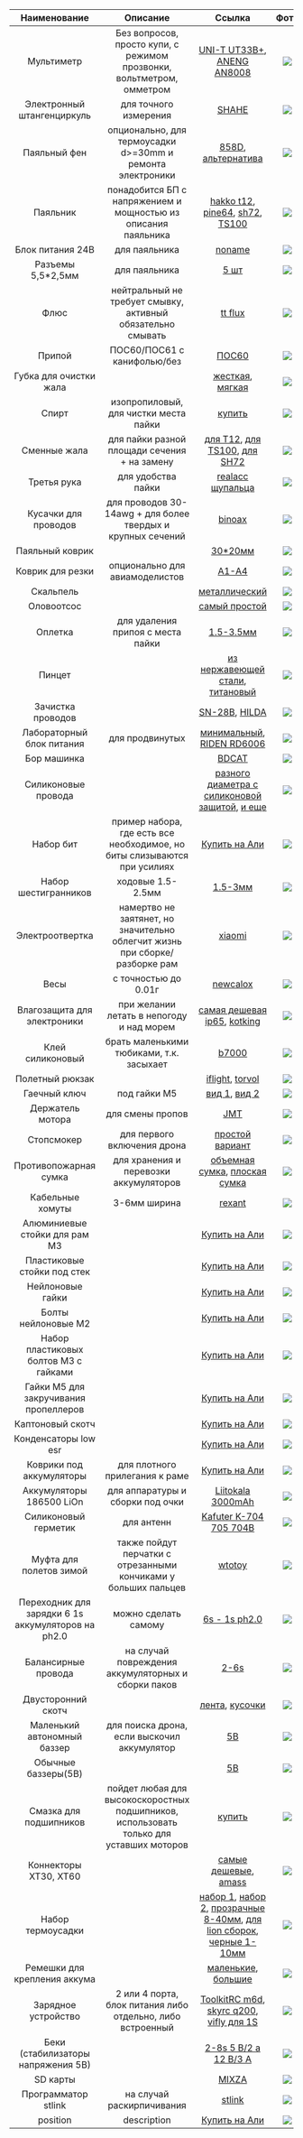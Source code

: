 | Наименование | Описание  | Ссылка  | Фото  |
| :-------: | :-----: | :----: | :------: |
| Мультиметр | Без вопросов, просто купи, с режимом прозвонки, вольтметром, омметром | [UNI-T UT33B+](http://s.click.aliexpress.com/e/bJWvUPOg), [ANENG AN8008](https://aliexpress.ru/item/4000929632586.html) | ![](https://www.testers.ru/upload/iblock/023/UT33B_.jpg) |
| Электронный штангенциркуль | для точного измерения | [SHAHE](http://s.click.aliexpress.com/e/c5AjhdZI) | ![](https://amazin.su/_sh/73/7354.jpg) |
| Паяльный фен | опционально, для термоусадки d>=30mm и ремонта электроники | [858D](https://aliexpress.ru/item/4000539586748.html), [альтернатива](https://aliexpress.ru/item/1005001354558514.html) | ![](https://ae04.alicdn.com/kf/Hce64be4545fb44b4ad7b642ceb18fe91X/858D.jpg) |
| Паяльник | понадобится БП с напряжением и мощностью из описания паяльника | [hakko t12](https://ru.aliexpress.com/item/32740527077.html), [pine64](https://www.pine64.org/pinecil/), [sh72](https://aliexpress.ru/item/4000559692113.html), [TS100](https://aliexpress.ru/item/1005001923339560.html) | ![](https://avatars.mds.yandex.net/get-zen_doc/1886729/pub_5fc9da7f52642f33b973772b_5fc9de5452642f33b9796b6e/scale_1200) |
| Блок питания 24В | для паяльника | [noname](https://a.aliexpress.com/_mOOikUk) | ![](https://ae04.alicdn.com/kf/H27a59edb6b724bf9bad51b6217cc91332/QUICKO-24-3a-5-5-2-1-2-5-72.jpg) |
| Разъемы 5,5*2,5мм | для паяльника | [5 шт](https://a.aliexpress.com/_mPbb420) | ![](https://ae01.alicdn.com/kf/H2a0586981f92453c9bf3fea6fda74684K.jpg) |
| Флюс | нейтральный не требует смывку, активный обязательно смывать | [tt flux](https://rexant.ru/catalog/flyusy/flyus-gel-dlya-payki-rexant-tt-keller-indikatornyy-20-ml-banka/) | ![](https://images.ua.prom.st/1164788298_kak-vybrat-flyus.jpg) |
| Припой | ПОС60/ПОС61 с канифолью/без | [ПОС60](https://www.vseinstrumenti.ru/rashodnie_materialy/dlya_ruchnogo_instrumenta/dlya_payaki/pripoj/pos_60)| ![](https://cdn.vseinstrumenti.ru/images/goods/rashodnie-materialy/dlya-ruchnogo-instrumenta/766200/560x504/51594453.jpg) |
| Губка для очистки жала | | [жесткая](https://aliexpress.ru/item/32889717103.html), [мягкая](https://aliexpress.ru/item/1005003384633675.html) | ![](https://ae04.alicdn.com/kf/H3f5e58e359e44d088504f64e4a664200H/-.jpg) |
| Спирт | изопропиловый, для чистки места пайки | [купить](https://clck.ru/ZQHrJ) | ![](https://v2.partsdirect.ru/goods/good_big_pics/602149.jpg) |
| Сменные жала | для пайки разной площади сечения + на замену | [для Т12](http://s.click.aliexpress.com/e/buqA6P5Q), [для ТS100](https://aliexpress.ru/item/32858159651.html), [для SH72](https://aliexpress.ru/item/1005003303051211.html) | ![](https://ae04.alicdn.com/kf/Hb8efb629d65e4dacbad9ecb157b417bdZ/Quicko-TS100.jpg) |
| Третья рука | для удобства пайки | [realacc щупальца](https://www.banggood.com/custlink/3Gm3ieo1IG) | ![](https://imgaz1.staticbg.com/thumb/large/oaupload/banggood/images/72/A3/9ef27f7b-a5db-418c-942e-bea3e10f9bd7.JPG.webp) |
| Кусачки для проводов | для проводов 30-14awg + для более твердых и крупных сечений | [binoax](http://s.click.aliexpress.com/e/bQIQRBGc) | ![](https://ae04.alicdn.com/kf/H04d9e33200314a768209fba8bd9bfb7b5/BINOAX.jpg) |
| Паяльный коврик |  | [30*20мм](https://aliexpress.ru/item/1005002537062837.html) | ![](https://ae04.alicdn.com/kf/H9d870574f2364edca5844fea47ab5ce0E/-.jpg) |
| Коврик для резки | опционально для авиамоделистов | [А1-А4](https://a.aliexpress.com/_mMrsq2q) | ![](https://ae04.alicdn.com/kf/H56d9dc19a40346a39ec23e7205dce46ae/-.jpg) |
| Скальпель |  | [металлический](https://aliexpress.ru/item/1005002376163602.html) | ![](https://ae04.alicdn.com/kf/Hdc5565a2ed9e44bf85d681b5b09aa818F/ESPLB.jpeg_640x640.jpeg) |
| Оловоотсос |  | [самый простой](https://aliexpress.ru/item/32864628837.html) | ![](https://ae04.alicdn.com/kf/HTB1vJ9xeNiH3KVjSZPfq6xBiVXam/-.jpg) |
| Оплетка | для удаления припоя с места пайки | [1.5-3.5мм](https://aliexpress.ru/item/1005002080427004.html) | ![](https://ae04.alicdn.com/kf/Ha0bd06e38b5d4248ac042121c7b3f6abA/1-5-2.jpg) |
| Пинцет |  | [из нержавеющей стали](https://aliexpress.ru/item/1005003535072630.html), [титановый](https://aliexpress.ru/item/1005002049014611.html) | ![](https://ae04.alicdn.com/kf/H00772b78c3cc4173917a47241064804b9/SUNSHINE-TS-11-ESD.jpg) |
| Зачистка проводов |  | [SN-28B](https://aliexpress.ru/item/4001145869380.html), [HILDA](https://www.banggood.com/custlink/DGD38ejwoG) | ![](https://imgaz1.staticbg.com/thumb/large/oaupload/banggood/images/7F/F8/48f91d67-e5ef-4346-a333-02a4c28541c7.JPG.webp) |
| Лабораторный блок питания | для продвинутых | [минимальный](https://aliexpress.ru/item/1005001780763843.html), [RIDEN RD6006](https://aliexpress.ru/item/4000297196564.html) | ![](https://ae04.alicdn.com/kf/Hd71164aa4f2b479491e539c0d71e13c6q/RD-RD6018-RD6018W-USB-Wi-Fi.jpg) |
| Бор машинка | | [BDCAT](https://a.aliexpress.com/_mq9ybaG) | ![](https://ae04.alicdn.com/kf/Hb9990c1a453a46e890cfd93e4fed61c7i/BDCAT.jpg) |
| Силиконовые провода |  | [разного диаметра с силиконовой защитой](http://s.click.aliexpress.com/e/X079c0C), [и еще](https://a.aliexpress.com/_mMfiFha) | ![](https://ae04.alicdn.com/kf/Haefde1c688774e77862744961f2093ac4/1-24AWG-22AWG-20AWG-18AWG-16AWG.jpg) |
| Набор бит | пример набора, где есть все необходимое, но биты слизываются при усилиях | [Купить на Али](https://ru.aliexpress.com/item/32665387052.html) | ![](https://ae04.alicdn.com/kf/Hd1ef1acf5dcd49b0844c6b1ba031bd94T/JAKEMY-52-1.jpg) |
| Набор шестигранников | ходовые 1.5-2.5мм | [1.5-3мм](https://aliexpress.ru/item/1005001404957778.html) | ![](https://ae04.alicdn.com/kf/H9f27d2fc9add4bf893f672a308fe6937u/-.jpg_640x640.jpg) |
| Электроотвертка | намертво не заятянет, но значительно облегчит жизнь при сборке/разборке рам| [xiaomi](https://a.aliexpress.com/_mrvSBJI) | ![](https://ae04.alicdn.com/kf/H84f9c1494cb04e5f836f5217ce11e967P/2020-Xiaomi-Mijia-Type.jpg) |
| Весы | с точностью до 0.01г | [newcalox](https://a.aliexpress.com/_mP3rrLe) | ![](https://ae04.alicdn.com/kf/HTB1pkf6irYI8KJjy0Faq6zAiVXas/NEWACALOX-200-0-01.jpg) |
| Влагозащита для электроники | при желании летать в непогоду и над морем | [самая дешевая ip65](https://a.aliexpress.com/_mLZpdv0), [kotking](https://kotking.com/) | ![](https://ae04.alicdn.com/kf/H421df4cd5f694d0e9b264de5d8633b91l/-.jpg) |
| Клей силиконовый | брать маленькими тюбиками, т.к. засыхает | [b7000](https://aliexpress.ru/item/1005002277669677.html) | ![](https://ae04.alicdn.com/kf/H5dc73fb1d40f40f086b5ffb0fb2c9506r/B7000-15-25-50-110.jpg) |
| Полетный рюкзак |  | [iflight](https://aliexpress.ru/item/4000556632268.html), [torvol](https://www.rctech.de/torvol-quad-pitstop-backpack.html) | ![](https://rcplanet.ee/18414-home_default/torvol-quad-pitstop-backpack-ryukzak.jpg) |
| Гаечный ключ | под гайки M5 | [вид 1](https://a.aliexpress.com/_mO2Wy7S), [вид 2](https://aliexpress.ru/item/4000910039139.html) | ![](https://ae04.alicdn.com/kf/H764cc7395f964aa5be188a7e893ca3a9n/M5-M4-M3.jpg) |
| Держатель мотора | для смены пропов | [JMT](http://s.click.aliexpress.com/e/brrxcztO) | ![](https://ae04.alicdn.com/kf/HTB106IDgtfJ8KJjy0Feq6xKEXXa9/JMT.jpg) |
| Стопсмокер | для первого включения дрона | [простой вариант](https://aliexpress.ru/item/4000505766463.html)| ![](https://ae04.alicdn.com/kf/Haa629538509745f295fe0b9f08489dfcD/JHEMCU-Amass-1-6S-30V-XT30-XT60.jpg) |
| Противопожарная сумка | для хранения и перевозки аккумуляторов | [объемная сумка](http://s.click.aliexpress.com/e/cYTH0ceM), [плоская сумка](http://s.click.aliexpress.com/e/cYTH0ceM) | ![](https://ae04.alicdn.com/kf/HLB1J9ETaULrK1Rjy0Fjq6zYXFXaO/IFlight-1-RC-LiPo.jpg) |
| Кабельные хомуты | 3-6мм ширина | [rexant](https://rexant.ru/upload/iblock/65e/65e5bf6659d053afd57fbb6d0532f04f.jpg) | ![](https://rexant.ru/upload/iblock/65e/65e5bf6659d053afd57fbb6d0532f04f.jpg) |
| Алюминиевые стойки для рам М3 |  | [Купить на Али](https://a.aliexpress.com/_mMhuyhe) | ![](https://ae04.alicdn.com/kf/H7beb183c53144e0ca09e2460e504c810b/M3-5-6-8.jpg) |
| Пластиковые стойки под стек |  | [Купить на Али](https://ru.aliexpress.com/item/32873076078.html) | ![](https://ae04.alicdn.com/kf/Hca8505c0cb7747ae80ceaed6125a3c2bj/50-M2-M2-5-M3-M4-L.jpg) |
| Нейлоновые гайки |  | [Купить на Али](https://ru.aliexpress.com/item/32885983150.html) | ![](https://ae04.alicdn.com/kf/HTB1bv_KwrSYBuNjSspfq6AZCpXar/50-DIN934-M2-M2-M2-M2-2-5-M3-M4-M5-M6-M8-M10-M12.jpg) |
| Болты нейлоновые М2 |  | [Купить на Али](https://aliexpress.ru/item/32979035684.html) | ![](https://ae04.alicdn.com/kf/HLB1Ry8MbzvuK1Rjy0Faq6x2aVXaV/50.jpg) |
| Набор пластиковых болтов М3 с гайками |  | [Купить на Али](https://aliexpress.ru/item/32957539216.html) | ![](https://ae04.alicdn.com/kf/HTB1aJQPXIfrK1RkSmLyq6xGApXaq/160-M3-8.jpg) |
| Гайки М5 для закручивания пропеллеров |  | [Купить на Али](https://a.aliexpress.ru/_eshnDc) | ![](https://ae04.alicdn.com/kf/HTB1zX93OVXXXXbrXpXXq6xXFXXXr/10-M2-M3-M4-M5-M6.jpg) |
| Каптоновый скотч |  | [Купить на Али](https://a.aliexpress.com/_mqMb9SM) | ![](https://ae04.alicdn.com/kf/H02a0857078864a3ab0078b394d70d916I/-.jpg) |
| Конденсаторы low esr |  | [Купить на Али](https://a.aliexpress.com/_mMh8iqu) | ![](https://ae04.alicdn.com/kf/H7c4d74f8799b474d8a3959d01a85f4639/2-50-10-16-25-35-50.jpg) |
| Коврики под аккумуляторы | для плотного прилегания к раме | [Купить на Али](https://a.aliexpress.com/_m0jzM3s) | ![](https://ae04.alicdn.com/kf/H76083f88f03b4c76905149fff12a5c64F/5-100X30X2mm.jpg) |
| Аккумуляторы 186500 LiOn | для аппаратуры и сборки под очки | [Liitokala 3000mAh](https://a.aliexpress.com/_mOTwGnY) | ![](https://ae04.alicdn.com/kf/H122a4051bca041a8be5648ebd7d4f4ffy/hg2-Liitokala-HG2-18650-3000mAh-3-6V-20A.jpg) |
| Силиконовый герметик | для антенн | [Kafuter K-704 705 704B](https://aliexpress.ru/item/4001017724624.html) | ![](https://ae04.alicdn.com/kf/H044058c04ccc4cbb8d11945d20018e65d/Kafuter-K-704-705-704B.jpg) |
| Муфта для полетов зимой | также пойдут перчатки с отрезанными кончиками у больших пальцев | [wtotoy](https://a.aliexpress.com/_mPgZBdo) | ![](https://ae04.alicdn.com/kf/H95fae52141814031afbbcf1148c792cbR/FPV-RC-AT10II-AT9S.jpg) |
| Переходник для зарядки 6 1s аккумуляторов на ph2.0| можно сделать самому | [6s - 1s ph2.0](https://a.aliexpress.com/_mK9tVqw) | ![](https://ae04.alicdn.com/kf/H983f402992424808b315ebe699aab06dU/PH2-0-51005-1S-XT60-Gaoneng-BetaFPV-RC-FPV.jpg) |
| Балансирные провода | на случай повреждения аккумуляторных и сборки паков | [2-6s](https://a.aliexpress.com/_mPXtzgA) | ![](https://ae04.alicdn.com/kf/HTB1ze2Sm41YBuNjy1zcq6zNcXXaQ/2s-3s-4s-5s-6s.jpg) |
| Двусторонний скотч |  | [лента](https://aliexpress.ru/item/1005002797259090.html), [кусочки](https://aliexpress.ru/item/1005001375023502.html) | ![](https://ae04.alicdn.com/kf/H00542f23e5ac4d9b8a4a8b31b6f6da30B/M3-VHB.jpg) |
| Маленький автономный баззер | для поиска дрона, если выскочил аккумулятор | [5В](https://a.aliexpress.com/_mLvh3O2) | ![](https://ae04.alicdn.com/kf/HTB1oVOfXnHuK1RkSndVq6xVwpXax/JHE42B-s-Finder-5-100.jpg) |
| Обычные баззеры(5В) |  | [5В](http://s.click.aliexpress.com/e/cao8vaAy) | ![](https://ae04.alicdn.com/kf/HTB1jwDXm_nI8KJjy0Ffq6AdoVXaB/diy-kit-5.jpg) |
| Смазка для подшипников | пойдет любая для высокоскоростных подшипников, использовать только для уставших моторов | [купить](https://rcdrive.ru/unit.php?unit=9441) | ![](https://rcdrive.ru/i/catalog/scorpion-maslo_l.jpg) |
| Коннекторы XT30, XT60 |  | [самые дешевые](https://aliexpress.ru/item/32935099224.html), [amass](https://aliexpress.ru/item/32716909493.html) | ![](https://ae04.alicdn.com/kf/HTB1SzHOXorrK1RkSne1q6ArVVXaN/10-XT30-XT60.jpg) |
| Набор термоусадки |  | [набор 1](https://www.banggood.com/custlink/vDKG8eOw8W), [набор 2](https://a.aliexpress.com/_mtNajZK), [прозрачные 8-40мм](https://a.aliexpress.com/_mL0Uyas), [для lion сборок](https://a.aliexpress.com/_mM7Zp40), [черные 1-10мм](https://a.aliexpress.com/_mqMy4ve) | ![](https://imgaz2.staticbg.com/thumb/large/upload/2014/01/SKU198228/12.jpg.webp) |
| Ремешки для крепления аккума |  | [маленькие](https://a.aliexpress.com/_mK6KJOi), [большие](https://a.aliexpress.com/_msWuFjG) | ![](https://ae04.alicdn.com/kf/H9e1cade517384bc6b157098d1f2ddd15R/5-iFlight-20-20x400-20x300-20x250-20x200.jpg) |
| Зарядное устройство | 2 или 4 порта, блок питания либо отдельно, либо встроенный | [ToolkitRC m6d](https://a.aliexpress.com/_mLedFTM), [skyrc q200](https://www.banggood.com/custlink/3GGmbbYr83), [vifly для 1S](https://a.aliexpress.com/_ms2jDn6) | ![](https://imgaz1.staticbg.com/thumb/large/oaupload/banggood/images/56/CE/8b95b545-394d-4ca4-9e23-d650931d2839.jpg.webp) |
| Беки (стабилизаторы напряжения 5В) | | [2-8s 5 В/2 а 12 В/3 А](https://a.aliexpress.com/_msYgjIw) | ![](https://ae04.alicdn.com/kf/Hebacf57a0bf045d49fe7d1ad7c8c817fe/14x11x1-IFlight-Micro-2-8S-BEC-5-2-12-3.jpg) |
| SD карты |  | [MIXZA](http://s.click.aliexpress.com/e/cl2mTtFK) | ![](https://ae04.alicdn.com/kf/Hd84fa097082d4e72a61bfc84ec508aedN/Sd-MIXZA-Origina-BF-256-128-64-U3-80.jpg) |
| Программатор stlink | на случай раскирпичивания | [stlink](https://a.aliexpress.com/_mLkPkg8) | ![](https://ae04.alicdn.com/kf/H95782f05306345268493bed60d7e20bae/1-Stlink-LINK-V2.jpg) |
| position | description | [Купить на Али](link) | ![](URL) |
